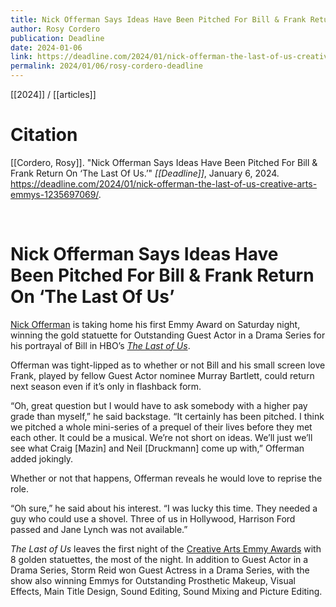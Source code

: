 ```yaml
---
title: Nick Offerman Says Ideas Have Been Pitched For Bill & Frank Return On The Last Of Us
author: Rosy Cordero
publication: Deadline
date: 2024-01-06
link: https://deadline.com/2024/01/nick-offerman-the-last-of-us-creative-arts-emmys-1235697069/
permalink: 2024/01/06/rosy-cordero-deadline
---
```


[[2024]] / [[articles]]

# Citation

[[Cordero, Rosy]]. "Nick Offerman Says Ideas Have Been Pitched For Bill & Frank Return On ‘The Last Of Us.’" *[[Deadline]]*, January 6, 2024. <https://deadline.com/2024/01/nick-offerman-the-last-of-us-creative-arts-emmys-1235697069/>.

<br>

# Nick Offerman Says Ideas Have Been Pitched For Bill & Frank Return On ‘The Last Of Us’

[Nick Offerman](https://deadline.com/tag/nick-offerman/) is taking home his first Emmy Award on Saturday night, winning the gold statuette for Outstanding Guest Actor in a Drama Series for his portrayal of Bill in HBO’s _[The Last of Us](https://deadline.com/tag/the-last-of-us/)_.

Offerman was tight-lipped as to whether or not Bill and his small screen love Frank, played by fellow Guest Actor nominee Murray Bartlett, could return next season even if it’s only in flashback form.

“Oh, great question but I would have to ask somebody with a higher pay grade than myself,” he said backstage. “It certainly has been pitched. I think we pitched a whole mini-series of a prequel of their lives before they met each other. It could be a musical. We’re not short on ideas. We’ll just we’ll see what Craig [Mazin] and Neil [Druckmann] come up with,” Offerman added jokingly.

Whether or not that happens, Offerman reveals he would love to reprise the role.

“Oh sure,” he said about his interest. “I was lucky this time. They needed a guy who could use a shovel. Three of us in Hollywood, Harrison Ford passed and Jane Lynch was not available.”

_The Last of Us_ leaves the first night of the [Creative Arts Emmy Awards](https://deadline.com/tag/creative-arts-emmy-awards/) with 8 golden statuettes, the most of the night. In addition to Guest Actor in a Drama Series, Storm Reid won Guest Actress in a Drama Series, with the show also winning Emmys for Outstanding Prosthetic Makeup, Visual Effects, Main Title Design, Sound Editing, Sound Mixing and Picture Editing.